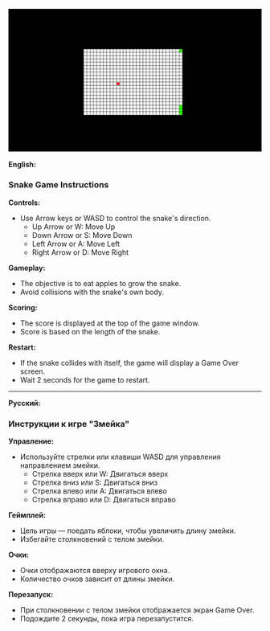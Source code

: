 ![Snake Game GIF](https://github.com/QuaaPa/SFML_Snake/blob/main/GIF.gif)


**English:**

### Snake Game Instructions

**Controls:**
- Use Arrow keys or WASD to control the snake's direction.
  - Up Arrow or W: Move Up
  - Down Arrow or S: Move Down
  - Left Arrow or A: Move Left
  - Right Arrow or D: Move Right

**Gameplay:**
- The objective is to eat apples to grow the snake.
- Avoid collisions with the snake's own body.

**Scoring:**
- The score is displayed at the top of the game window.
- Score is based on the length of the snake.

**Restart:**
- If the snake collides with itself, the game will display a Game Over screen.
- Wait 2 seconds for the game to restart.

---

**Русский:**

### Инструкции к игре "Змейка"

**Управление:**
- Используйте стрелки или клавиши WASD для управления направлением змейки.
  - Стрелка вверх или W: Двигаться вверх
  - Стрелка вниз или S: Двигаться вниз
  - Стрелка влево или A: Двигаться влево
  - Стрелка вправо или D: Двигаться вправо

**Геймплей:**
- Цель игры — поедать яблоки, чтобы увеличить длину змейки.
- Избегайте столкновений с телом змейки.

**Очки:**
- Очки отображаются вверху игрового окна.
- Количество очков зависит от длины змейки.

**Перезапуск:**
- При столкновении с телом змейки отображается экран Game Over.
- Подождите 2 секунды, пока игра перезапустится.
